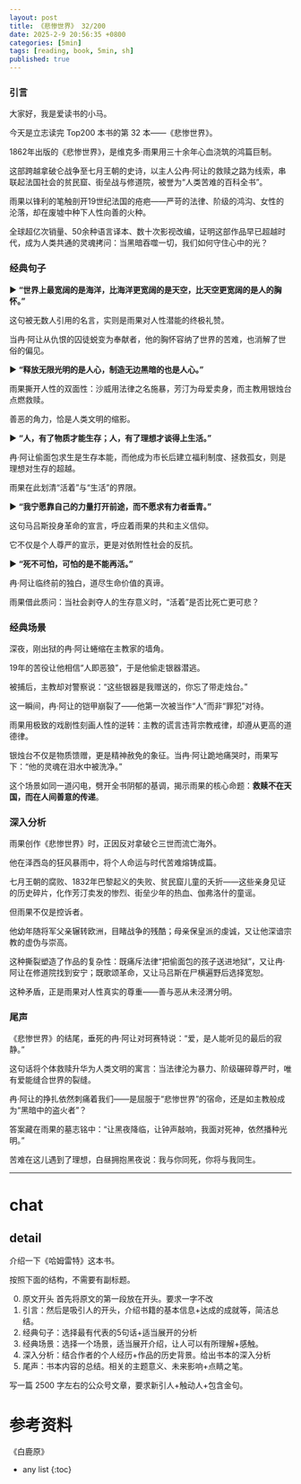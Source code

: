 ```yaml
---
layout: post
title: 《悲惨世界》 32/200
date: 2025-2-9 20:56:35 +0800
categories: [5min]
tags: [reading, book, 5min, sh]
published: true
---
```



### 引言  

大家好，我是爱读书的小马。

今天是立志读完 Top200 本书的第 32 本——《悲惨世界》。

1862年出版的《悲惨世界》，是维克多·雨果用三十余年心血浇筑的鸿篇巨制。

这部跨越拿破仑战争至七月王朝的史诗，以主人公冉·阿让的救赎之路为线索，串联起法国社会的贫民窟、街垒战与修道院，被誉为“人类苦难的百科全书”。

雨果以锋利的笔触剖开19世纪法国的疮疤——严苛的法律、阶级的鸿沟、女性的沦落，却在废墟中种下人性向善的火种。

全球超亿次销量、50余种语言译本、数十次影视改编，证明这部作品早已超越时代，成为人类共通的灵魂拷问：当黑暗吞噬一切，我们如何守住心中的光？

### 经典句子 

▶ **“世界上最宽阔的是海洋，比海洋更宽阔的是天空，比天空更宽阔的是人的胸怀。”**  

   这句被无数人引用的名言，实则是雨果对人性潜能的终极礼赞。
   
   当冉·阿让从仇恨的囚徒蜕变为奉献者，他的胸怀容纳了世界的苦难，也消解了世俗的偏见。  

▶ **“释放无限光明的是人心，制造无边黑暗的也是人心。”**  

   雨果撕开人性的双面性：沙威用法律之名施暴，芳汀为母爱卖身，而主教用银烛台点燃救赎。
   
   善恶的角力，恰是人类文明的缩影。  

▶ **“人，有了物质才能生存；人，有了理想才谈得上生活。”**  

   冉·阿让偷面包求生是生存本能，而他成为市长后建立福利制度、拯救孤女，则是理想对生存的超越。
   
   雨果在此划清“活着”与“生活”的界限。  

▶ **“我宁愿靠自己的力量打开前途，而不愿求有力者垂青。”**  

   这句马吕斯投身革命的宣言，呼应着雨果的共和主义信仰。
   
   它不仅是个人尊严的宣示，更是对依附性社会的反抗。  

▶ **“死不可怕，可怕的是不能再活。”**  

   冉·阿让临终前的独白，道尽生命价值的真谛。
   
   雨果借此质问：当社会剥夺人的生存意义时，“活着”是否比死亡更可悲？  

### 经典场景

深夜，刚出狱的冉·阿让蜷缩在主教家的墙角。

19年的苦役让他相信“人即恶狼”，于是他偷走银器潜逃。

被捕后，主教却对警察说：“这些银器是我赠送的，你忘了带走烛台。”

这一瞬间，冉·阿让的铠甲崩裂了——他第一次被当作“人”而非“罪犯”对待。  

雨果用极致的戏剧性刻画人性的逆转：主教的谎言违背宗教戒律，却遵从更高的道德律。

银烛台不仅是物质馈赠，更是精神赦免的象征。当冉·阿让跪地痛哭时，雨果写下：“他的灵魂在泪水中被洗净。”

这个场景如同一道闪电，劈开全书阴郁的基调，揭示雨果的核心命题：**救赎不在天国，而在人间善意的传递**。

### 深入分析

雨果创作《悲惨世界》时，正因反对拿破仑三世而流亡海外。

他在泽西岛的狂风暴雨中，将个人命运与时代苦难熔铸成篇。

七月王朝的腐败、1832年巴黎起义的失败、贫民窟儿童的夭折——这些亲身见证的历史碎片，化作芳汀卖发的惨烈、街垒少年的热血、伽弗洛什的童谣。  

但雨果不仅是控诉者。

他幼年随将军父亲辗转欧洲，目睹战争的残酷；母亲保皇派的虔诚，又让他深谙宗教的虚伪与崇高。

这种撕裂塑造了作品的复杂性：既痛斥法律“把偷面包的孩子送进地狱”，又让冉·阿让在修道院找到安宁；既歌颂革命，又让马吕斯在尸横遍野后选择宽恕。

这种矛盾，正是雨果对人性真实的尊重——善与恶从未泾渭分明。

### 尾声

《悲惨世界》的结尾，垂死的冉·阿让对珂赛特说：“爱，是人能听见的最后的寂静。”

这句话将个体救赎升华为人类文明的寓言：当法律沦为暴力、阶级碾碎尊严时，唯有爱能缝合世界的裂缝。  

冉·阿让的挣扎依然刺痛着我们——是屈服于“悲惨世界”的宿命，还是如主教般成为“黑暗中的盗火者”？

答案藏在雨果的墓志铭中：“让黑夜降临，让钟声敲响，我面对死神，依然播种光明。”  

苦难在这儿遇到了理想，白昼拥抱黑夜说：我与你同死，你将与我同生。





------------------------------------------------------------------------

# chat

## detail

介绍一下《哈姆雷特》这本书。

按照下面的结构，不需要有副标题。

0. 原文开头 首先将原文的第一段放在开头。要求一字不改
1. 引言：然后是吸引人的开头，介绍书籍的基本信息+达成的成就等，简洁总结。
2. 经典句子：选择最有代表的5句话+适当展开的分析
3. 经典场景：选择一个场景，适当展开介绍，让人可以有所理解+感触。
4. 深入分析：结合作者的个人经历+作品的历史背景。给出书本的深入分析
5. 尾声：书本内容的总结。相关的主题意义、未来影响+点睛之笔。

写一篇 2500 字左右的公众号文章，要求新引人+触动人+包含金句。


# 参考资料

 《白鹿原》

* any list
{:toc}